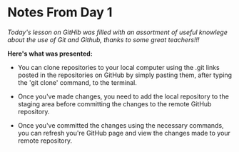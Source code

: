 # **Notes From Day 1**

_Today's lesson on GitHib was filled with an assortment of useful knowlege about the use of Git and Github, thanks to some great teachers!!!_

**Here's what was presented:**

* You can clone repositories to your local computer using the .git links posted in the repositories on GitHub by simply pasting them, after typing the 'git clone' command, to the terminal.

* Once you've made changes, you need to add the local repository to the staging area before committing the changes to the remote GitHub repository.

* Once you've committed the changes using the necessary commands, you can refresh you're GitHub page and view the changes made to your remote repository.